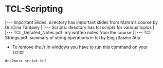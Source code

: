 # TCL-Scripting
|--- Important Slides: directory has important slides from Mahra's course by Dr./Dina Tantawy
|
|--- Scripts:  directory has tcl scripts for various topics
|
|--- TCL_Detailed_Notes.pdf: my written notes from the course
|
|--- TCL Strings.pdf: summary of string operations in tcl by Eng./Basme Atia





- To remove the /r in windows you have to run this command on your script 
```sh
dos2unix script.tcl
```
